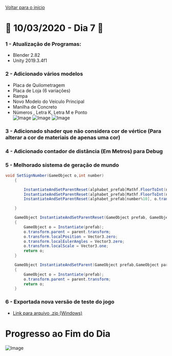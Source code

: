 [Voltar para o início](../../README.md)
# :calendar: 10/03/2020 - Dia 7 :calendar:
### 1 - Atualização de Programas:
* Blender 2.82
* Unity 2019.3.4f1

### 2 - Adicionado vários modelos
* Placa de Quilometragem
* Placa de Loja (6 variações)
* Rampa
* Novo Modelo do Veículo Principal
* Manilha de Concreto
* Números , Letra K, Letra M e Ponto<br/>
![Image](../Images/10-03-2020/models.png)
![Image](../Images/10-03-2020/models_2.png)
![Image](../Images/10-03-2020/models_3.png)
### 3 - Adicionado shader que não considera cor de vértice (Para alterar a cor de materiais de apenas uma cor)

### 4 - Adicionado contador de distância (Em Metros) para Debug

### 5 - Melhorado sistema de geração de mundo

```cs
void SetSignNumber(GameObject o,int number)
    {

        InstantiateAndSetParentReset(alphabet_prefab[Mathf.FloorToInt(number / 100)], o.transform.Find("number_0").gameObject);
        InstantiateAndSetParentReset(alphabet_prefab[Mathf.FloorToInt(number / 10)%10], o.transform.Find("number_1").gameObject);
        InstantiateAndSetParentReset(alphabet_prefab[number%10], o.transform.Find("number_2").gameObject);

    }

    GameObject InstantiateAndSetParentReset(GameObject prefab, GameObject parent)
    {
        GameObject o = Instantiate(prefab);
        o.transform.parent = parent.transform;
        o.transform.localPosition = Vector3.zero;
        o.transform.localEulerAngles = Vector3.zero;
        o.transform.localScale = Vector3.one;
        return o;
    }

    GameObject InstantiateAndSetParent(GameObject prefab,GameObject parent)
    {
        GameObject o = Instantiate(prefab);
        o.transform.parent = parent.transform;
        return o;
    }
```

### 6 - Exportada nova versão de teste do jogo
* [Link para arquivo .zip (Windows)](/GitHub/Exports/10-03-2020-Windows.zip)

# Progresso ao Fim do Dia
![Image](../Images/10-03-2020/end.png)